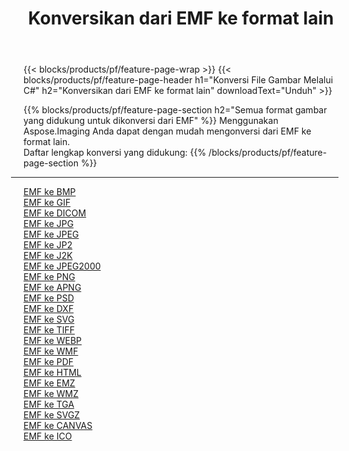 ﻿---
title: Konversikan dari EMF ke format lain 
weight: 3920
url: /id/net/conversion/from/emf 
lang: id
langdirlevel: 2
locales: zh-hans,ja,it,ru,de,es,fr,nl,id,lt,pl,pt,vi,tr,ko,zh-hant,ar,hi,th,sv,cs,uk,he
description: Menggunakan Aspose.Imaging Anda dapat dengan mudah mengonversi dari EMF ke format lain
---

{{< blocks/products/pf/feature-page-wrap >}}
{{< blocks/products/pf/feature-page-header h1="Konversi File Gambar Melalui C#" h2="Konversikan dari EMF ke format lain" downloadText="Unduh" >}}


{{% blocks/products/pf/feature-page-section  h2="Semua format gambar yang didukung untuk dikonversi dari EMF" %}}
Menggunakan Aspose.Imaging Anda dapat dengan mudah mengonversi dari EMF ke format lain.
<br/>
Daftar lengkap konversi yang didukung:
{{% /blocks/products/pf/feature-page-section %}}
<div class="container-fluid productfamilypage bg-gray">
    <div class="convertypes bg-gray agp-content section">
        <div class="container">
		<hr style="margin-left:-20px;"/>
		<div class="row other-converters">
		    <div class='col-md-2 other-converter remove-lp remove-rp'><a href="/imaging/id/net/conversion/emf-to-bmp" >EMF ke BMP</a></div><div class='col-md-2 other-converter remove-lp remove-rp'><a href="/imaging/id/net/conversion/emf-to-gif" >EMF ke GIF</a></div><div class='col-md-2 other-converter remove-lp remove-rp'><a href="/imaging/id/net/conversion/emf-to-dicom" >EMF ke DICOM</a></div><div class='col-md-2 other-converter remove-lp remove-rp'><a href="/imaging/id/net/conversion/emf-to-jpg" >EMF ke JPG</a></div><div class='col-md-2 other-converter remove-lp remove-rp'><a href="/imaging/id/net/conversion/emf-to-jpeg" >EMF ke JPEG</a></div><div class='col-md-2 other-converter remove-lp remove-rp'><a href="/imaging/id/net/conversion/emf-to-jp2" >EMF ke JP2</a></div><div class='col-md-2 other-converter remove-lp remove-rp'><a href="/imaging/id/net/conversion/emf-to-j2k" >EMF ke J2K</a></div><div class='col-md-2 other-converter remove-lp remove-rp'><a href="/imaging/id/net/conversion/emf-to-jpeg2000" >EMF ke JPEG2000</a></div><div class='col-md-2 other-converter remove-lp remove-rp'><a href="/imaging/id/net/conversion/emf-to-png" >EMF ke PNG</a></div><div class='col-md-2 other-converter remove-lp remove-rp'><a href="/imaging/id/net/conversion/emf-to-apng" >EMF ke APNG</a></div><div class='col-md-2 other-converter remove-lp remove-rp'><a href="/imaging/id/net/conversion/emf-to-psd" >EMF ke PSD</a></div><div class='col-md-2 other-converter remove-lp remove-rp'><a href="/imaging/id/net/conversion/emf-to-dxf" >EMF ke DXF</a></div><div class='col-md-2 other-converter remove-lp remove-rp'><a href="/imaging/id/net/conversion/emf-to-svg" >EMF ke SVG</a></div><div class='col-md-2 other-converter remove-lp remove-rp'><a href="/imaging/id/net/conversion/emf-to-tiff" >EMF ke TIFF</a></div><div class='col-md-2 other-converter remove-lp remove-rp'><a href="/imaging/id/net/conversion/emf-to-webp" >EMF ke WEBP</a></div><div class='col-md-2 other-converter remove-lp remove-rp'><a href="/imaging/id/net/conversion/emf-to-wmf" >EMF ke WMF</a></div><div class='col-md-2 other-converter remove-lp remove-rp'><a href="/imaging/id/net/conversion/emf-to-pdf" >EMF ke PDF</a></div><div class='col-md-2 other-converter remove-lp remove-rp'><a href="/imaging/id/net/conversion/emf-to-html" >EMF ke HTML</a></div><div class='col-md-2 other-converter remove-lp remove-rp'><a href="/imaging/id/net/conversion/emf-to-emz" >EMF ke EMZ</a></div><div class='col-md-2 other-converter remove-lp remove-rp'><a href="/imaging/id/net/conversion/emf-to-wmz" >EMF ke WMZ</a></div><div class='col-md-2 other-converter remove-lp remove-rp'><a href="/imaging/id/net/conversion/emf-to-tga" >EMF ke TGA</a></div><div class='col-md-2 other-converter remove-lp remove-rp'><a href="/imaging/id/net/conversion/emf-to-svgz" >EMF ke SVGZ</a></div><div class='col-md-2 other-converter remove-lp remove-rp'><a href="/imaging/id/net/conversion/emf-to-canvas" >EMF ke CANVAS</a></div><div class='col-md-2 other-converter remove-lp remove-rp'><a href="/imaging/id/net/conversion/emf-to-ico" >EMF ke ICO</a></div>
                </div>
        </div>
    </div>
</div>
<br/>

